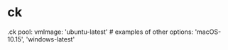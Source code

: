 # ck
.ck
pool:
  vmImage: 'ubuntu-latest' # examples of other options: 'macOS-10.15', 'windows-latest'
